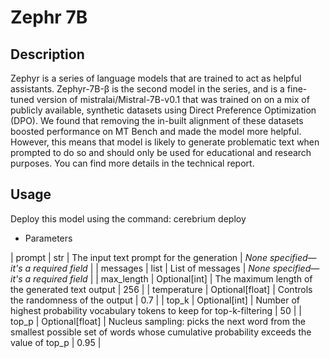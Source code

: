# Zephr 7B

## Description
Zephyr is a series of language models that are trained to act as helpful assistants. Zephyr-7B-β is the second model in the series, and is a fine-tuned version of mistralai/Mistral-7B-v0.1 that was trained on on a mix of publicly available, synthetic datasets using Direct Preference Optimization (DPO). We found that removing the in-built alignment of these datasets boosted performance on MT Bench and made the model more helpful. However, this means that model is likely to generate problematic text when prompted to do so and should only be used for educational and research purposes. You can find more details in the technical report.

## Usage
Deploy this model using the command: cerebrium deploy <NAME>

- Parameters

| prompt | str | The input text prompt for the generation | *None specified—it's a required field* |
| messages | list | List of messages | *None specified—it's a required field* |
| max_length | Optional[int] | The maximum length of the generated text output | 256 |
| temperature | Optional[float] | Controls the randomness of the output | 0.7 |
| top_k | Optional[int] | Number of highest probability vocabulary tokens to keep for top-k-filtering | 50 |
| top_p | Optional[float] | Nucleus sampling: picks the next word from the smallest possible set of words whose cumulative probability exceeds the value of top_p | 0.95 |